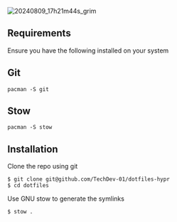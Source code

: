![20240809_17h21m44s_grim](https://github.com/user-attachments/assets/bc5a18c1-7498-4afc-bb14-5551c95a04a2)

## Requirements
Ensure you have the following installed on your system

## Git

```
pacman -S git
```
## Stow

```
pacman -S stow
```
## Installation
Clone the repo using git

```
$ git clone git@github.com/TechDev-01/dotfiles-hypr
$ cd dotfiles
```
Use GNU stow to generate the symlinks

```
$ stow .
```
